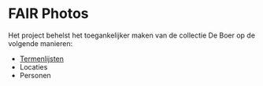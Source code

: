 # FAIR Photos

Het project behelst het toegankelijker maken van de collectie De Boer op de volgende manieren:

- [Termenlijsten](concepts)
- Locaties
- Personen